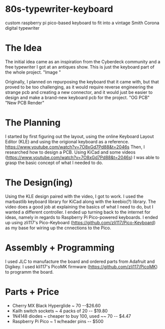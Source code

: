 # 80s-typewriter-keyboard
custom raspberry pi pico-based keyboard to fit into a vintage Smith Corona digital typewriter

# The Idea
The initial idea came as an inspiration from the Cyberdeck community and a free typewriter I got at an antiques show. This is just the keyboard part of the whole project.
 "Image "
 
Originally, I planned on repurposing the keyboard that it came with, but that proved to be too challenging, as it would require reverse engineering the strange pcb and creating a new connector, and it would just be easier to design and make a brand-new keyboard pcb for the project.
"OG PCB"   "New PCB Render"

# The Planning
I started by first figuring out the layout, using the online Keyboard Layout Editor (KLE) and using the origional keyboard as a reference. https://www.youtube.com/watch?v=7O8xGd7Pd88&t=2046s
Then, I researched how to design a PCB. Using KiCad and some videos (https://www.youtube.com/watch?v=7O8xGd7Pd88&t=2046s) I was able to grasp the basic concept of what I needed to do.

# The Design(ing)
Using the KLE design paired with the video, I got to work. I used the marbastlib keyboard library for KiCad along with the keebio(?) library. The video does a good job at explaining the basics of what I need to do, but I wanted a different controller. I ended up turning back to the internet for ideas, namely in regards to Raspberry Pi Pico-powered keyboards. I ended up using zli117's Pico-Keyboard (https://github.com/zli117/Pico-Keyboard) as my base for wiring up the cnnections to the Pico. 
# Assembly + Programming
I used JLC to manufacture the board and ordered parts from Adafruit and Digikey. I used kli117's PicoMK firmware (https://github.com/zli117/PicoMK) to programm the board.
# Parts + Price
* Cherry MX Black Hyperglide ~ 70 --$26.60
* Kailh switch sockets ~ 4 packs of 20 -- $19.80
* 1N4148 diodes ~ cheaper to buy 100, used ~~ 70 -- $4.47
* Raspberry Pi Pico ~ 1 w/header pins -- $500
